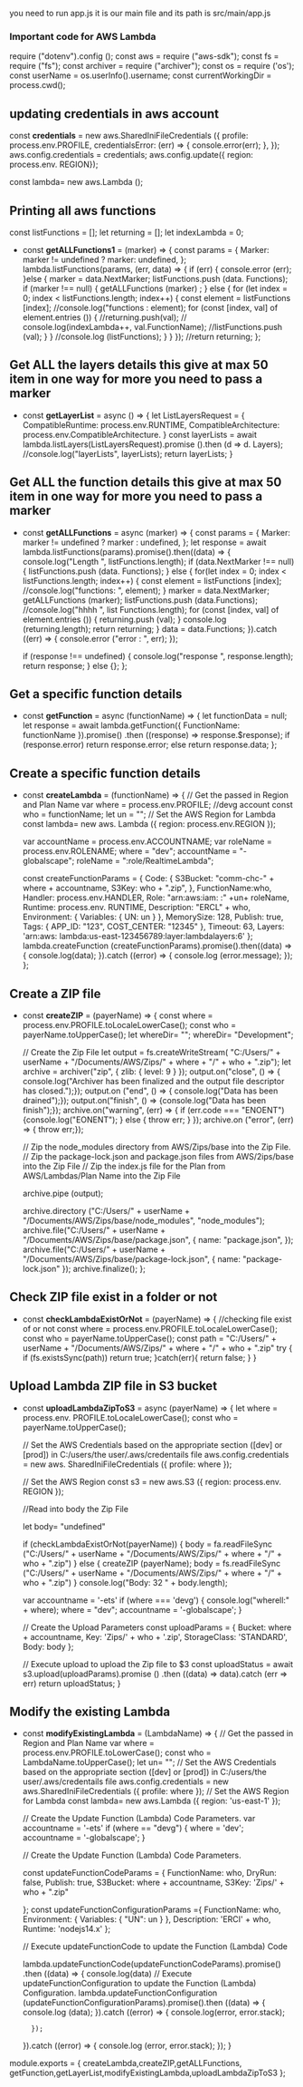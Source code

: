 you need to run app.js it is our main file and its path is 
src/main/app.js


### Important code for AWS Lambda

require ("dotenv").config ();
const aws = require ("aws-sdk");
const fs = require ("fs");
const archiver = require ("archiver");
const os = require ('os');
const userName = os.userInfo().username; 
const currentWorkingDir = process.cwd();

## updating credentials in aws account 

const **credentials** = new aws.SharedIniFileCredentials ({
	profile: process.env.PROFILE, 
	credentialsError: (err) => {
		console.error(err);
	},
});
aws.config.credentials = credentials;
aws.config.update({ region: process.env. REGION});

const lambda= new aws.Lambda ();

## Printing all aws functions

const listFunctions = [];
let returning = [];
let indexLambda = 0;
- const **getALLFunctions1** = (marker) => {
	const params = {
		Marker: marker != undefined ? marker: undefined, 
	}; 
	lambda.listFunctions(params, (err, data) => {
		if (err) {
			console.error (err);
		}else {
			marker = data.NextMarker; listFunctions.push (data. Functions);
			if (marker !== null) {
				getALLFunctions (marker) ;
			} else {
				for (let index = 0; index < listFunctions.length; index++) {
					const element = listFunctions [index]; 
					//console.log("functions : element);
					for (const [index, val] of element.entries ()) { 
						//returning.push(val);
						// console.log(indexLambda++, val.FunctionName);
						//listFunctions.push (val);
					}
				} 
				//console.log (listFunctions);
			}
		}
	});
	//return returning;
};

## Get ALL the layers details this give at max 50 item in one way for more you need to pass a marker

- const **getLayerList** = async () => {
	let ListLayersRequest = { 
		CompatibleRuntime: process.env.RUNTIME,
		CompatibleArchitecture: process.env.CompatibleArchitecture.
	}
	const layerLists = await lambda.listLayers(ListLayersRequest).promise ().then (d => d. Layers); 
	//console.log("layerLists", layerLists);
	return layerLists;
}

## Get ALL the function details this give at max 50 item in one way for more you need to pass a marker

- const **getALLFunctions** = async (marker) => {
	const params = { 
		Marker: marker != undefined ? marker : undefined,
	};
	let response = await lambda.listFunctions(params).promise().then((data) => {
		console.log("Length ", listFunctions.length);
		if (data.NextMarker !== null) { 
			listFunctions.push (data. Functions); 
		} else { 
			for(let index = 0; index < listFunctions.length; index++) {
				const element = listFunctions [index]; 
				//console.log("functions: ", element); 
			}
			marker = data.NextMarker; getALLFunctions (marker);
			listFunctions.push (data.Functions); 
			//console.log("hhhh ", list Functions.length);
			for (const [index, val] of element.entries ()) { 
				returning.push (val);
			} 
			console.log (returning.length); 
			return returning;
		} data = data.Functions;
	}).catch ((err) => {
		console.error ("error : ", err);
	});
	
	if (response !== undefined) { 
		console.log("response ", response.length);
		return response;
	} else {};
};

## Get a specific function details

- const **getFunction** = async (functionName) => { 
	let functionData = null;
	let response = await lambda.getFunction({ FunctionName: functionName }).promise()
						.then ((response) => response.$response);
	if (response.error) return response.error;
	else return response.data; 
};

## Create a specific function details
- const **createLambda** = (functionName) => {
	// Get the passed in Region and Plan Name
	var where = process.env.PROFILE; //devg account
	const who = functionName;
	let un = ""; // Set the AWS Region for Lambda
	const lambda= new aws. Lambda ({ region: process.env.REGION });

	var accountName = process.env.ACCOUNTNAME;
	var roleName = process.env.ROLENAME;
	where = "dev";
	accountName = "-globalscape";
	roleName = ":role/RealtimeLambda";
  
	const createFunctionParams = {
		Code: {
			S3Bucket: "comm-chc-" + where + accountname, S3Key: who + ".zip",
		},
		FunctionName:who,
    Handler: process.env.HANDLER,
		Role: "arn:aws:iam: :" +un+ roleName,
		Runtime: process.env. RUNTIME,
		Description: "ERCL" + who, Environment: { Variables: { UN: un } },
		MemorySize: 128,
		Publish: true, Tags: { APP_ID: "123", COST_CENTER: "12345" },
		Timeout: 63, 
		Layers: 'arn:aws: lambda:us-east-123456789:layer:lambdalayers:6'
	};
	lambda.createFunction (createFunctionParams).promise().then((data) => {
		console.log(data);
	}).catch ((error) => { 
		console.log (error.message);
	});
};

## Create a ZIP file 
- const **createZIP** = (payerName) => {
	const where = process.env.PROFILE.toLocaleLowerCase(); 
	const who = payerName.toUpperCase();
	let whereDir= "";
	whereDir= "Development"; 
	
	// Create the Zip File
	let output = fs.createWriteStream( "C:/Users/" + userName + "/Documents/AWS/Zips/" + where + "/" + who + ".zip");
	let archive = archiver("zip", { zlib: { level: 9 } });
	output.on("close", () => { console.log("Archiver has been finalized and the output file descriptor has closed.");});
	output.on ("end", () => { console.log("Data has been drained");});
	output.on("finish", () => {console.log("Data has been finish");});
	archive.on("warning", (err) => { 
		if (err.code === "ENOENT") {console.log("EONENT");
		} else { 
			throw err;
		}
	});
	archive.on ("error", (err) => { throw err;});

	// Zip the node_modules directory from AWS/Zips/base into the Zip File. 
	// Zip the package-lock.json and package.json files from AWS/2ips/base into the Zip File
	// Zip the index.js file for the Plan from AWS/Lambdas/Plan Name into the Zip File
  
	archive.pipe (output);
  
	archive.directory ("C:/Users/" + userName + "/Documents/AWS/Zips/base/node_modules", "node_modules"); 
	archive.file("C:/Users/" + userName + "/Documents/AWS/Zips/base/package.json", { name: "package.json", }); 
	archive.file("C:/Users/" + userName + "/Documents/AWS/Zips/base/package-lock.json", { name: "package-lock.json" });
	archive.finalize();
};

## Check ZIP file exist in a folder or not
- const **checkLambdaExistOrNot** = (payerName) => { 
	//checking file exist of or not
	const where = process.env.PROFILE.toLocaleLowerCase();
	const who = payerName.toUpperCase();
	const path = "C:/Users/" + userName + "/Documents/AWS/Zips/" + where + "/" + who + ".zip"
	try { 
		if (fs.existsSync(path)) 
			return true;
	}catch(err){
		return false;
	}
}

## Upload Lambda ZIP file in S3 bucket
- const **uploadLambdaZipToS3** = async (payerName) => {
	let where = process.env. PROFILE.toLocaleLowerCase(); 
  const who = payerName.toUpperCase();

	// Set the AWS Credentials based on the appropriate section ([dev] or [prod]) in C:/users/the user/.aws/credentails file
	aws.config.credentials = new aws. SharedIniFileCredentials ({ profile: where });

	// Set the AWS Region
	const s3 = new aws.S3 ({ region: process.env. REGION });

	//Read into body the Zip File

	let body= "undefined"

	if (checkLambdaExistOrNot(payerName)) {
		body = fa.readFileSync ("C:/Users/" + userName + "/Documents/AWS/Zips/" + where + "/" + who + ".zip")
	} else {
		createZIP (payerName);
		body = fs.readFileSync ("C:/Users/" + userName + "/Documents/AWS/Zips/" + where + "/" + who + ".zip")
	}
	console.log("Body: 32 " + body.length);

	var accountname = '-ets' 
	if (where === 'devg') {
		console.log("wherell:" + where);
		where = "dev";
		accountname = '-globalscape';
	}
	
	// Create the Upload Parameters
	const uploadParams = {
		Bucket:  where + accountname,
		Key: 'Zips/' + who + '.zip',
		StorageClass: 'STANDARD',
		Body: body
	};

	// Execute upload to upload the Zip file to $3
	const uploadStatus = await s3.upload(uploadParams).promise () .then ((data) => data).catch (err => err)	
	return uploadStatus;
}

## Modify the existing Lambda 
- const **modifyExistingLambda** = (LambdaName) => { 
	// Get the passed in Region and Plan Name
	var where = process.env.PROFILE.toLowerCase();
	const who = LambdaName.toUpperCase();
	let un= "";
	// Set the AWS Credentials based on the appropriate section ([dev] or [prod]) in C:/users/the user/.aws/credentails file
	aws.config.credentials = new aws.SharedIniFileCredentials ({ profile: where });
	// Set the AWS Region for Lambda
	const lambda= new aws.Lambda ({ region: 'us-east-1' });


	// Create the Update Function (Lambda) Code Parameters.
	var accountname = '-ets'
	if (where == "devg") {
		where = 'dev';
		accountname = '-globalscape';
	}
	
	// Create the Update Function (Lambda) Code Parameters.

	const updateFunctionCodeParams = {
		FunctionName:  who,
		DryRun: false, 
		Publish: true,
		S3Bucket: where + accountname, 
		S3Key: 'Zips/' + who + ".zip"

	};
	const updateFunctionConfigurationParams ={
		FunctionName:  who,
		Environment: { Variables: { "UN": un } },
		Description: 'ERCI' + who,
		Runtime: 'nodejs14.x'
	};

	// Execute updateFunctionCode to update the Function (Lambda) Code
	
	lambda.updateFunctionCode(updateFunctionCodeParams).promise()
	.then ((data) => { 
		console.log(data)
		// Execute updateFunctionConfiguration to update the Function (Lambda) Configuration.
		lambda.updateFunctionConfiguration (updateFunctionConfigurationParams).promise().then ((data) => { 
			console.log (data);
		}).catch ((error) => { 
			console.log(error, error.stack);
		
		});
	}).catch ((error) => { 
		console.log (error, error.stack);
	});
}


module.exports = { 
	createLambda,createZIP,getALLFunctions, getFunction,getLayerList,modifyExistingLambda,uploadLambdaZipToS3
};
